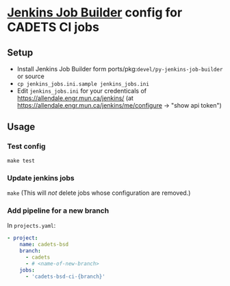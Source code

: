 # [Jenkins Job Builder](http://docs.openstack.org/infra/jenkins-job-builder/) config for CADETS CI jobs

## Setup
- Install Jenkins Job Builder form ports/pkg:`devel/py-jenkins-job-builder` or source
- `cp jenkins_jobs.ini.sample jenkins_jobs.ini`
- Edit `jenkins_jobs.ini` for your credenticals of https://allendale.engr.mun.ca/jenkins/
  (at https://allendale.engr.mun.ca/jenkins/me/configure -> "show api token")

## Usage

### Test config
`make test`

### Update jenkins jobs
`make`
(This will *not* delete jobs whose configuration are removed.)

### Add pipeline for a new branch
In `projects.yaml`:
```yaml
- project:
    name: cadets-bsd
    branch:
      - cadets
      - # <name-of-new-branch>
    jobs:
      - 'cadets-bsd-ci-{branch}'
```
